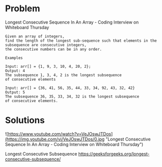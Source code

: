 # Problem

Longest Consecutive Sequence In An Array - Coding Interview on Whiteboard Thursday

```
Given an array of integers,
find the length of the longest sub-sequence such that elements in the subsequence are consecutive integers,
the consecutive numbers can be in any order.

Examples

Input: arr[] = {1, 9, 3, 10, 4, 20, 2};
Output: 4
The subsequence 1, 3, 4, 2 is the longest subsequence
of consecutive elements

Input: arr[] = {36, 41, 56, 35, 44, 33, 34, 92, 43, 32, 42}
Output: 5
The subsequence 36, 35, 33, 34, 32 is the longest subsequence
of consecutive elements.
```

# Solutions

![https://www.youtube.com/watch?v=VeJOswJTDos](https://img.youtube.com/vi/VeJOswJTDos/0.jpg "Longest Consecutive Sequence In An Array - Coding Interview on Whiteboard Thursday")

Longest Consecutive Subsequence
https://geeksforgeeks.org/longest-consecutive-subsequence/
